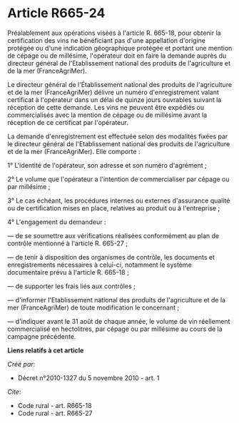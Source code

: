 # Article R665-24

Préalablement aux opérations visées à l'article R. 665-18, pour obtenir la certification des vins ne bénéficiant pas d'une
appellation d'origine protégée ou d'une indication géographique protégée et portant une mention de cépage ou de millésime,
l'opérateur doit en faire la demande auprès du directeur général de l'Etablissement national des produits de l'agriculture et
de la mer (FranceAgriMer). 

Le directeur général de l'Établissement national des produits de l'agriculture et de la mer (FranceAgriMer) délivre un numéro
d'enregistrement valant certificat à l'opérateur dans un délai de quinze jours ouvrables suivant la réception de cette
demande. Les vins ne peuvent être expédiés ou commercialisés avec la mention de cépage ou de millésime avant la réception de
ce certificat par l'opérateur. 

La demande d'enregistrement est effectuée selon des modalités fixées par le directeur général de l'Etablissement national des
produits de l'agriculture et de la mer (FranceAgriMer). Elle comporte : 

1° L'identité de l'opérateur, son adresse et son numéro d'agrément ; 

2° Le volume que l'opérateur a l'intention de commercialiser par cépage ou par millésime ; 

3° Le cas échéant, les procédures internes ou externes d'assurance qualité ou de certification mises en place, relatives au
produit ou à l'entreprise ; 

4° L'engagement du demandeur : 

― de se soumettre aux vérifications réalisées conformément au plan de contrôle mentionné à l'article R. 665-27 ; 

― de tenir à disposition des organismes de contrôle, les documents et enregistrements nécessaires à celui-ci, notamment le
système documentaire prévu à l'article R. 665-18 ; 

― de supporter les frais liés aux contrôles ; 

― d'informer l'Etablissement national des produits de l'agriculture et de la mer (FranceAgriMer) de toute modification le
concernant ; 

― d'indiquer avant le 31 août de chaque année, le volume de vin réellement commercialisé en hectolitres, par cépage ou par
millésime au cours de la campagne précédente.

**Liens relatifs à cet article**

_Créé par_:

  - Décret n°2010-1327 du 5 novembre 2010 - art. 1

_Cite_:

  - Code rural - art. R665-18
  - Code rural - art. R665-27
